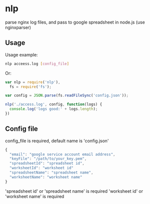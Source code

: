 # nlp
parse nginx log files, and pass to google spreadsheet in node.js (use nginxparser)

Usage
-----

Usage example:

```bash
nlp acceess.log [config_file]
```

Or:

``` javascript
var nlp = require('nlp'),
  fs = require('fs');

var config = JSON.parse(fs.readFileSync('config.json'));

nlp('./access.log', config, function(logs) {
  console.log('logs good:' + logs.length);
})

```

Config file
-----
config_file is required, default name is 'config.json'
``` javascript
{
  "email": "google service account email address",
  "keyFile": "/path/to/your_key.pem",
  "spreadsheetId": "spreadsheet id",
  "worksheetId": "worksheet id"
  "spreadsheetName": "spreadsheet name",
  "worksheetName": "worksheet name"
}
``` 
'spreadsheet id' or 'spreadsheet name' is required
'worksheet id' or 'worksheet name' is required

